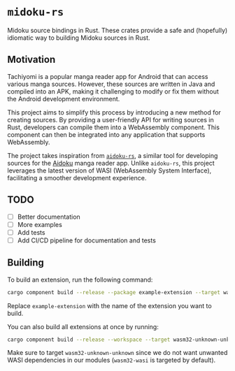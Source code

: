 # `midoku-rs`

Midoku source bindings in Rust. These crates provide a safe and (hopefully)
idiomatic way to building Midoku sources in Rust.

## Motivation

Tachiyomi is a popular manga reader app for Android that can access various
manga sources. However, these sources are written in Java and compiled into
an APK, making it challenging to modify or fix them without the Android
development environment.

This project aims to simplify this process by introducing a new method for
creating sources. By providing a user-friendly API for writing sources in Rust,
developers can compile them into a WebAssembly component. This component can
then be integrated into any application that supports WebAssembly.

The project takes inspiration from [`aidoku-rs`][aidoku-rs], a similar tool
for developing sources for the [Aidoku][aidoku] manga reader app.
Unlike `aidoku-rs`, this project leverages the latest version of WASI
(WebAssembly System Interface), facilitating a smoother development experience.

[aidoku-rs]: https://github.com/Aidoku/aidoku-rs
[aidoku]: https://github.com/Aidoku/Aidoku

## TODO

- [ ] Better documentation
- [ ] More examples
- [ ] Add tests
- [ ] Add CI/CD pipeline for documentation and tests

## Building

To build an extension, run the following command:

```sh
cargo component build --release --package example-extension --target wasm32-unknown-unknown
```

Replace `example-extension` with the name of the extension you want to build.

You can also build all extensions at once by running:

```sh
cargo component build --release --workspace --target wasm32-unknown-unknown
```

Make sure to target `wasm32-unknown-unknown` since we do not want unwanted
WASI dependencies in our modules (`wasm32-wasi` is targeted by default).
